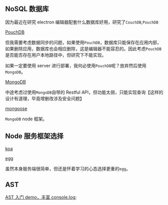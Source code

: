 ## NoSQL 数据库

因为最近在研究 electron 编辑器配套什么数据库好用，研究了`CouchDB`,`PouchDB`

[PouchDB](https://pouchdb.com/guides/)

但我需要考虑数据同步的问题，如果使用`PouchDB`，数据库只能保存在应用内部，如果删除应用，数据库也会相应删除，这是编辑器不能容忍的。因此考虑`PouchDB`是否能否存在用户本地路径中，但研究下不能实现。

如果一定要使用 server 进行部署，我何必使用`PouchDB`呢？放弃然后使用`MongoDB`。

[MongoDB](https://docs.mongodb.com/)

中途考虑过使用`MongoDB`自带的 Restful API，但功能太弱，只能实现查询【这样的设计有道理，毕竟增删改涉及安全问题】

[mongoose](https://mongoosejs.com/docs/)

`MongoDB` node 框架。

## Node 服务框架选择

[koa](https://koajs.com/)

[egg](https://eggjs.org/)

虽然本身服务端很简单，但还是怀着学习的心态选择更重的`egg`。

## AST

[AST 入门 demo，丰富 console.log](./examples/ast/1-hook-console-log);
